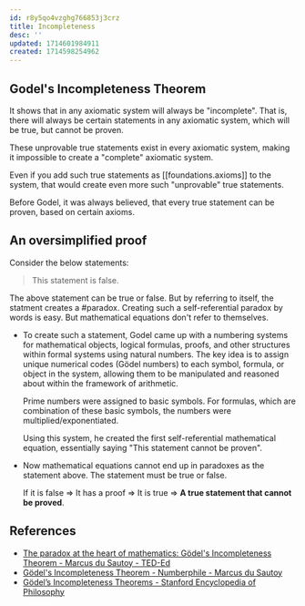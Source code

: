```yaml
---
id: r8y5qo4vzghg766853j3crz
title: Incompleteness
desc: ''
updated: 1714601984911
created: 1714598254962
---
```


## Godel's Incompleteness Theorem

It shows that in any axiomatic system will always be "incomplete". That is, there will always be certain statements in any axiomatic system, which will be true, but cannot be proven.

These unprovable true statements exist in every axiomatic system, making it impossible to create a "complete" axiomatic system.

Even if you add such true statements as [[foundations.axioms]] to the system, that would create even more such "unprovable" true statements.

Before Godel, it was always believed, that every true statement can be proven, based on certain axioms.

## An oversimplified proof

Consider the below statements:

> This statement is false.

The above statement can be true or false. But by referring to itself, the statment creates a #paradox. Creating such a self-referential paradox by words is easy. But mathematical equations don't refer to themselves.

- To create such a statement, Godel came up with a numbering systems for mathematical objects, logical formulas, proofs, and other structures within formal systems using natural numbers. The key idea is to assign unique numerical codes (Gödel numbers) to each symbol, formula, or object in the system, allowing them to be manipulated and reasoned about within the framework of arithmetic.

    Prime numbers were assigned to basic symbols. For formulas, which are combination of these basic symbols, the numbers were multiplied/exponentiated.

    Using this system, he created the first self-referential mathematical equation, essentially saying "This statement cannot be proven".

- Now mathematical equations cannot end up in paradoxes as the statement above. The statement must be true or false. 

    If it is false => It has a proof => It is true => **A true statement that cannot be proved**.


## References

- [The paradox at the heart of mathematics: Gödel's Incompleteness Theorem - Marcus du Sautoy - TED-Ed](https://youtu.be/I4pQbo5MQOs?si=_mZTxF13mLy_faK8)
- [Gödel's Incompleteness Theorem - Numberphile - Marcus du Sautoy](https://youtu.be/O4ndIDcDSGc?si=sEw3zJIHsotvRhTa)
- [Gödel’s Incompleteness Theorems - Stanford Encyclopedia of Philosophy](https://plato.stanford.edu/entries/goedel-incompleteness/)